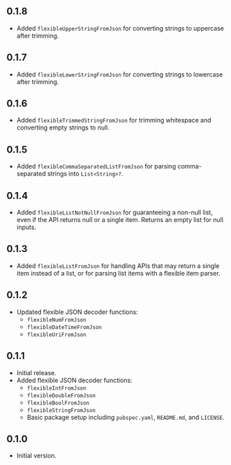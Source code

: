 ## 0.1.8

- Added `flexibleUpperStringFromJson` for converting strings to uppercase after trimming.

## 0.1.7

- Added `flexibleLowerStringFromJson` for converting strings to lowercase after trimming.

## 0.1.6

- Added `flexibleTrimmedStringFromJson` for trimming whitespace and converting empty strings to null.

## 0.1.5

- Added `flexibleCommaSeparatedListFromJson` for parsing comma-separated strings into `List<String>?`.

## 0.1.4

- Added `flexibleListNotNullFromJson` for guaranteeing a non-null list, even if the API returns null or a single item. Returns an empty list for null inputs.

## 0.1.3

- Added `flexibleListFromJson` for handling APIs that may return a single item instead of a list, or for parsing list items with a flexible item parser.

## 0.1.2

- Updated flexible JSON decoder functions:
  - `flexibleNumFromJson`
  - `flexibleDateTimeFromJson`
  - `flexibleUriFromJson`

## 0.1.1

- Initial release.
- Added flexible JSON decoder functions:
  - `flexibleIntFromJson`
  - `flexibleDoubleFromJson`
  - `flexibleBoolFromJson`
  - `flexibleStringFromJson`
  - Basic package setup including `pubspec.yaml`, `README.md`, and `LICENSE`.

## 0.1.0

- Initial version.

